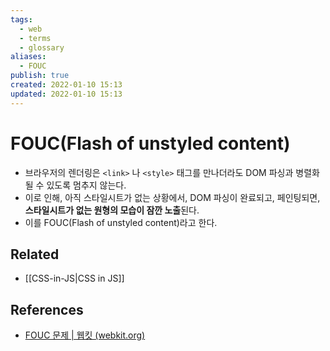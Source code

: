 ```yaml
---
tags:
  - web
  - terms
  - glossary
aliases:
  - FOUC
publish: true
created: 2022-01-10 15:13
updated: 2022-01-10 15:13
---
```


# FOUC(Flash of unstyled content)

- 브라우저의 렌더링은 `<link>` 나 `<style>` 태그를 만나더라도 DOM 파싱과 병렬화 될 수 있도록 멈추지 않는다.
- 이로 인해, 아직 스타일시트가 없는 상황에서, DOM 파싱이 완료되고, 페인팅되면, **스타일시트가 없는 원형의 모습이 잠깐 노출**된다.
- 이를 FOUC(Flash of unstyled content)라고 한다.

## Related

- [[CSS-in-JS|CSS in JS]]

## References

- [FOUC 문제 | 웹킷 (webkit.org)](https://webkit.org/blog/66/the-fouc-problem/)
